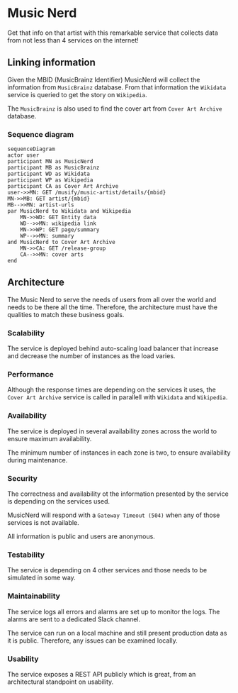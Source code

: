 # Music Nerd

Get that info on that artist with this remarkable service that collects data from not less than 4 services on the internet!

## Linking information

Given the MBID (MusicBrainz Identifier) MusicNerd will collect the information from `MusicBrainz` database. From that information the `Wikidata` service is queried to get the story on `Wikipedia`.

The `MusicBrainz` is also used to find the cover art from `Cover Art Archive` database.

### Sequence diagram

```mermaid
sequenceDiagram
actor user
participant MN as MusicNerd
participant MB as MusicBrainz
participant WD as Wikidata
participant WP as Wikipedia
participant CA as Cover Art Archive
user->>MN: GET /musify/music-artist/details/{mbid} 
MN->>MB: GET artist/{mbid}
MB-->>MN: artist-urls
par MusicNerd to Wikidata and Wikipedia
    MN->>WD: GET Entity data
    WD-->>MN: wikipedia link
    MN->>WP: GET page/summary
    WP-->>MN: summary
and MusicNerd to Cover Art Archive
    MN->>CA: GET /release-group
    CA-->>MN: cover arts
end
```

## Architecture

The Music Nerd to serve the needs of users from all over the world and needs to be there all the time. Therefore, the architecture must have the qualities to match these business goals.

### Scalability
The service is deployed behind auto-scaling load balancer that increase and decrease the number of instances as the load varies.

### Performance
Although the response times are depending on the services it uses, the `Cover Art Archive` service is called in parallell with `Wikidata` and `Wikipedia`. 

### Availability
The service is deployed in several availability zones across the world to ensure maximum availability.

The minimum number of instances in each zone is two, to ensure availability during maintenance.

### Security
The correctness and availability ot the information presented by the service is depending on the services used. 

MusicNerd will respond with a `Gateway Timeout (504)` when any of those services is not available.

All information is public and users are anonymous.

### Testability
The service is depending on 4 other services and those needs to be simulated in some way. 

### Maintainability
The service logs all errors and alarms are set up to monitor the logs. The alarms are sent to a dedicated Slack channel.

The service can run on a local machine and still present production data as it is public. Therefore, any issues can be examined locally.

### Usability
The service exposes a REST API publicly which is great, from an architectural standpoint on usability.
